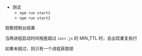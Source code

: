 - 测试
  - `npm run start1`
  - `npm run start2`

观察控制台结果

当两进程启动时间相差超过 `incr.js` 的 MIN_TTL 时，会出现重复执行

如果未超过，则只有一个进程获取锁